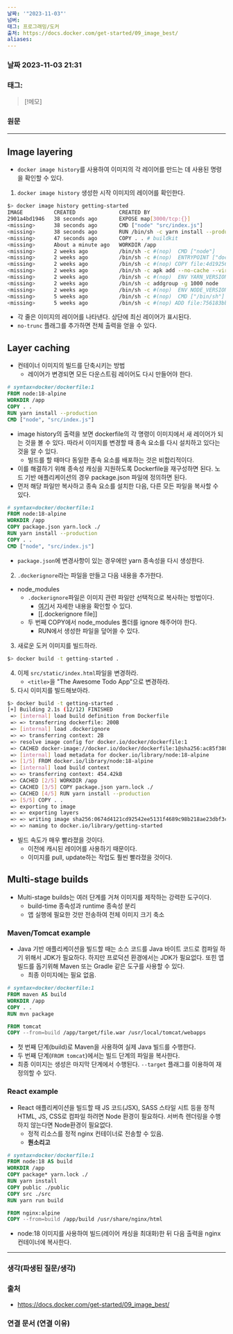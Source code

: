 ```yaml
---
날짜: '"2023-11-03"'
넘버: 
태그: 프로그래밍/도커
출처: https://docs.docker.com/get-started/09_image_best/
aliases:
---
```

### 날짜  2023-11-03 21:31

### 태그:

>[!메모]
>

### 원문
---
## Image layering
- `docker image history`를 사용하여 이미지의 각 레이어를 만드는 데 사용된 명령을 확인할 수 있다.
1. `docker image history` 생성한 시작 이미지의 레이어를 확인한다.
```bash
$> docker image history getting-started
IMAGE          CREATED              CREATED BY                                      SIZE      COMMENT
2901a4bd1946   38 seconds ago       EXPOSE map[3000/tcp:{}]                         0B        buildkit.dockerfile.v0
<missing>      38 seconds ago       CMD ["node" "src/index.js"]                     0B        buildkit.dockerfile.v0
<missing>      38 seconds ago       RUN /bin/sh -c yarn install --production # b…   83.1MB    buildkit.dockerfile.v0
<missing>      47 seconds ago       COPY . . # buildkit                             59.7MB    buildkit.dockerfile.v0
<missing>      About a minute ago   WORKDIR /app                                    0B        buildkit.dockerfile.v0
<missing>      2 weeks ago          /bin/sh -c #(nop)  CMD ["node"]                 0B
<missing>      2 weeks ago          /bin/sh -c #(nop)  ENTRYPOINT ["docker-entry…   0B
<missing>      2 weeks ago          /bin/sh -c #(nop) COPY file:4d192565a7220e13…   388B
<missing>      2 weeks ago          /bin/sh -c apk add --no-cache --virtual .bui…   7.77MB
<missing>      2 weeks ago          /bin/sh -c #(nop)  ENV YARN_VERSION=1.22.19     0B
<missing>      2 weeks ago          /bin/sh -c addgroup -g 1000 node     && addu…   162MB
<missing>      2 weeks ago          /bin/sh -c #(nop)  ENV NODE_VERSION=18.18.2     0B
<missing>      5 weeks ago          /bin/sh -c #(nop)  CMD ["/bin/sh"]              0B
<missing>      5 weeks ago          /bin/sh -c #(nop) ADD file:756183bba9c7f4593…   7.34MB
```
- 각 줄은 이미지의 레이어를 나타낸다. 상단에 최신 레이어가 표시된다.
- `no-trunc` 플래그를 추가하면 전체 출력을 얻을 수 있다.
## Layer caching
- 컨테이너 이미지의 빌드를 단축시키는 방법
	- 레이어가 변경되면 모든 다운스트림 레이어도 다시 만들어야 한다.
```dockerfile
# syntax=docker/dockerfile:1
FROM node:18-alpine
WORKDIR /app
COPY . .
RUN yarn install --production
CMD ["node", "src/index.js"]
```
- image history의 출력을 보면 dockerfile의 각 명령이 이미지에서 새 레이어가 되는 것을 볼 수 있다. 따라서 이미지를 변경할 때 종속 요소를 다시 설치하고 있다는 것을 알 수 있다.
	- 빌드를 할 때마다 동일한 종속 요소를 배포하는 것은 비합리적이다.
- 이를 해결하기 위해 종속성 캐싱을 지원하도록 Dockerfile을 재구성하면 된다. 노드 기반 애플리케이션의 경우 package.json 파일에 정의하면 된다.
- 먼저 해당 파일만 복사하고 종속 요소를 설치한 다음, 다른 모든 파일을 복사할 수 있다.
```Dockerfile
# syntax=docker/dockerfile:1
FROM node:18-alpine
WORKDIR /app
COPY package.json yarn.lock ./
RUN yarn install --production
COPY . .
CMD ["node", "src/index.js"]
```
- `package.json`에 변경사항이 있는 경우에만 yarn 종속성을 다시 생성한다.
2. `.dockerignore`라는 파일을  만들고 다음 내용을 추가한다.
- node_modules
	- `.dockerignore`파일은 이미지 관련 파일만 선택적으로 복사하는 방법이다.
		- [여기](https://docs.docker.com/build/building/context/#dockerignore-files)서 자세한 내용을 확인할 수 있다.
		- [[.dockerignore file]]
	- 두 번째 COPY에서 node_modules 폴더를 ignore 해주어야 한다.
		- RUN에서 생성한 파일을 덮어쓸 수 있다.
3. 새로운 도커 이미지를 빌드하라.
```bash
$> docker build -t getting-started .
```
4. 이제 `src/static/index.html`파일을 변경하라. 
	- `<title>`을 "The Awesome Todo App"으로 변경하라.
5. 다시 이미지를 빌드해보아라.
```bash 
$> docker build -t getting-started .
[+] Building 2.1s (12/12) FINISHED                                                               docker:desktop-linux
 => [internal] load build definition from Dockerfile                                                             0.0s
 => => transferring dockerfile: 200B                                                                             0.0s
 => [internal] load .dockerignore                                                                                0.0s
 => => transferring context: 2B                                                                                  0.0s
 => resolve image config for docker.io/docker/dockerfile:1                                                       0.9s
 => CACHED docker-image://docker.io/docker/dockerfile:1@sha256:ac85f380a63b13dfcefa89046420e1781752bab202122f8f  0.0s
 => [internal] load metadata for docker.io/library/node:18-alpine                                                0.0s
 => [1/5] FROM docker.io/library/node:18-alpine                                                                  0.0s
 => [internal] load build context                                                                                0.1s
 => => transferring context: 454.42kB                                                                            0.1s
 => CACHED [2/5] WORKDIR /app                                                                                    0.0s
 => CACHED [3/5] COPY package.json yarn.lock ./                                                                  0.0s
 => CACHED [4/5] RUN yarn install --production                                                                   0.0s
 => [5/5] COPY . .                                                                                               0.6s
 => exporting to image                                                                                           0.3s
 => => exporting layers                                                                                          0.3s
 => => writing image sha256:0674d4121cd92542ee5131f4689c98b218ae23dbf3c55ec4aa62c456a64aa35e                     0.0s
 => => naming to docker.io/library/getting-started
```
- 빌드 속도가 매우 빨라졌을 것이다.
	- 이전에 캐시된 레이어를 사용하기 때문이다.
	- 이미지를 pull, update하는 작업도 훨씬 빨라졌을 것이다.
## Multi-stage builds
- Multi-stage builds는 여러 단계를 거쳐 이미지를 제작하는 강력한 도구이다.
	- build-time 종속성과 runtime 종속성 분리
	- 앱 실행에 필요한 것만 전송하여 전체 이미지 크기 축소
### Maven/Tomcat example
- Java 기반 애플리케이션을 빌드할 때는 소스 코드를 Java 바이트 코드로 컴파일 하기 위해서 JDK가 필요하다. 하지만 프로덕션 환경에서는 JDK가 필요없다. 또힌 앱 빌드를 돕기위해 Maven 또는 Gradle 같은 도구를 사용할 수 있다.
	- 최종 이미지에는 필요 없음.
```dockerfile
# syntax=docker/dockerfile:1
FROM maven AS build
WORKDIR /app
COPY . .
RUN mvn package

FROM tomcat
COPY --from=build /app/target/file.war /usr/local/tomcat/webapps 
```
- 첫 번째 단계(build)로 Maven을 사용하여 실제 Java 빌드를 수행한다.
- 두 번째 단계(`FROM tomcat`)에서는 빌드 단계의 파일을 복사한다.
- 최종 이미지는 생성은 마지막 단계에서 수행된다. `--target` 플래그를 이용하여 재정의할 수 있다.
### React example
- React 애플리케이션을 빌드할 때 JS 코드(JSX), SASS 스타일 시트 등을 정적 HTML, JS, CSS로 컴파일 하려면 Node 환경이 필요하다. 서버측 렌더링을 수행하지 않는다면 Node환경이 필요없다.
	- 정적 리소스를 정적 nginx 컨테이너로 전송할 수 있음.
	- **뭔소리고**
```dockerfile
# syntax=docker/dockerfile:1
FROM node:18 AS build
WORKDIR /app
COPY package* yarn.lock ./
RUN yarn install
COPY public ./public
COPY src ./src
RUN yarn run build

FROM nginx:alpine
COPY --from=build /app/build /usr/share/nginx/html
```
- node:18 이미지를 사용하여 빌드(레이어 캐싱을 최대화)한 뒤 다음 출력을 nginx 컨테이너에 복사한다.

---
### 생각(파생된 질문/생각)

### 출처
- https://docs.docker.com/get-started/09_image_best/

### 연결 문서 (연결 이유)
